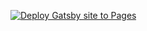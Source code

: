 [![Deploy Gatsby site to Pages](https://github.com/bgoonz/initial-commit/actions/workflows/pages14.yml/badge.svg?branch=master)](https://github.com/bgoonz/initial-commit/actions/workflows/pages14.yml)
